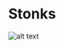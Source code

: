 # Stonks

![alt text](https://www.google.com/imgres?imgurl=https%3A%2F%2Fi.ytimg.com%2Fvi%2Fif-2M3K1tqk%2Fmaxresdefault.jpg&imgrefurl=https%3A%2F%2Fwww.youtube.com%2Fwatch%3Fv%3Dif-2M3K1tqk&tbnid=BMEt6gpbx3nlCM&vet=12ahUKEwiVlYzNu87xAhXDzLsIHePMAf4QMygBegQIARAx..i&docid=VqJsK303RGwC0M&w=1280&h=720&q=stokns&ved=2ahUKEwiVlYzNu87xAhXDzLsIHePMAf4QMygBegQIARAx)

